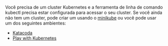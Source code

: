 Você precisa de um cluster Kubernetes e a ferramenta de linha de comando kubectl 
precisa estar configurada para acessar o seu cluster. Se você ainda não tem um
cluster, pode criar um usando o [minikube](/docs/tasks/tools/#minikube)
ou você pode usar um dos seguintes ambientes:
* [Katacoda](https://www.katacoda.com/courses/kubernetes/playground)
* [Play with Kubernetes](http://labs.play-with-k8s.com/)
